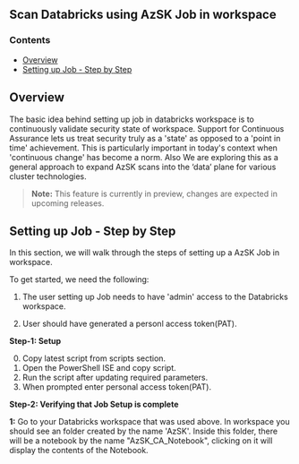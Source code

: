 ## Scan Databricks using AzSK Job in workspace
### Contents
- [Overview](Readme.md#overview)
- [Setting up Job - Step by Step](Readme.md#setting-up-job---step-by-step)

## Overview
The basic idea behind setting up job in databricks workspace is to continuously validate security state of workspace. Support for Continuous Assurance lets us treat security truly as 
a 'state' as opposed to a 'point in time' achievement. This is particularly important in today's context 
when 'continuous change' has become a norm. Also We are exploring this as a general approach to expand AzSK scans into the ‘data’ plane for various cluster technologies.
>**Note:** This feature is currently in preview, changes are expected in upcoming releases.

## Setting up Job - Step by Step

In this section, we will walk through the steps of setting up a AzSK Job in workspace. 

To get started, we need the following:
1. The user setting up Job needs to have 'admin' access to the Databricks workspace.

2. User should have generated a personl access token(PAT).

**Step-1: Setup** 

0. Copy latest script from scripts section.
1. Open the PowerShell ISE and copy script. 
2. Run the script after updating required parameters.
3. When prompted enter personal access token(PAT).

**Step-2: Verifying that Job Setup is complete** 

**1:** Go to your Databricks workspace that was used above. In workspace you should see an folder created by the name 'AzSK'. Inside this folder, there will be a notebook by the name "AzSK_CA_Notebook", clicking on it will display the contents of the Notebook.
